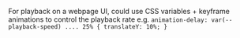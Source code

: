 
For playback on a webpage UI, could use CSS variables + keyframe animations to control the playback rate e.g. `animation-delay: var(--playback-speed) .... 25% { translateY: 10%; }`



